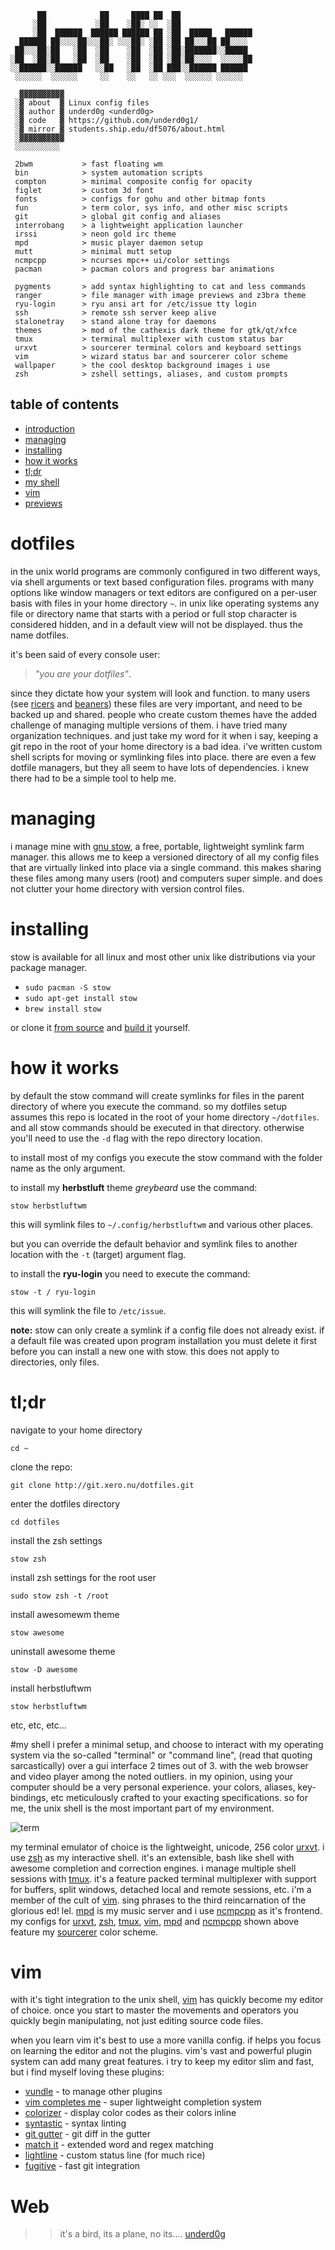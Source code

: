 ```
      ██            ██     ████ ██  ██                
     ░██           ░██    ░██░ ░░  ░██                
     ░██  ██████  ██████ ██████ ██ ░██  █████   ██████
  ██████ ██░░░░██░░░██░ ░░░██░ ░██ ░██ ██░░░██ ██░░░░ 
 ██░░░██░██   ░██  ░██    ░██  ░██ ░██░███████░░█████ 
░██  ░██░██   ░██  ░██    ░██  ░██ ░██░██░░░░  ░░░░░██
░░██████░░██████   ░░██   ░██  ░██ ███░░██████ ██████ 
 ░░░░░░  ░░░░░░     ░░    ░░   ░░ ░░░  ░░░░░░ ░░░░░░  
 
  ▓▓▓▓▓▓▓▓▓▓
 ░▓ about  ▓ Linux config files
 ░▓ author ▓ underd0g <underd0g>
 ░▓ code   ▓ https://github.com/underd0g1/
 ░▓ mirror ▓ students.ship.edu/df5076/about.html
 ░▓▓▓▓▓▓▓▓▓▓
 ░░░░░░░░░░

 2bwm           > fast floating wm
 bin            > system automation scripts
 compton        > minimal composite config for opacity
 figlet         > custom 3d font
 fonts          > configs for gohu and other bitmap fonts
 fun            > term color, sys info, and other misc scripts
 git            > global git config and aliases
 interrobang    > a lightweight application launcher
 irssi          > neon gold irc theme
 mpd            > music player daemon setup
 mutt           > minimal mutt setup
 ncmpcpp        > ncurses mpc++ ui/color settings
 pacman         > pacman colors and progress bar animations

 pygments       > add syntax highlighting to cat and less commands
 ranger         > file manager with image previews and z3bra theme
 ryu-login      > ryu ansi art for /etc/issue tty login
 ssh            > remote ssh server keep alive
 stalonetray    > stand alone tray for daemons
 themes         > mod of the cathexis dark theme for gtk/qt/xfce
 tmux           > terminal multiplexer with custom status bar
 urxvt          > sourcerer terminal colors and keyboard settings
 vim            > wizard status bar and sourcerer color scheme
 wallpaper      > the cool desktop background images i use
 zsh            > zshell settings, aliases, and custom prompts
```

## table of contents
 - [introduction](#dotfiles)
 - [managing](#managing)
 - [installing](#installing)
 - [how it works](#how-it-works)
 - [tl;dr](#tldr)
 - [my shell](#my-shell)
 - [vim](#vim)
 - [previews](#previews)

# dotfiles
in the unix world programs are commonly configured in two different ways, via shell arguments or text based configuration files. programs with many options like window managers or text editors are configured on a per-user basis with files in your home directory `~`. in unix like operating systems any file or directory name that starts with a period or full stop character is considered hidden, and in a default view will not be displayed. thus the name dotfiles. 

it's been said of every console user: 
> _"you are your dotfiles"_.

since they dictate how your system will look and function. to many users (see [ricers](http://unixporn.net) and [beaners](http://nixers.net)) these files are very important, and need to be backed up and shared. people who create custom themes have the added challenge of managing multiple versions of them. i have tried many organization techniques. and just take my word for it when i say, keeping a git repo in the root of your home directory is a bad idea. i've written custom shell scripts for moving or symlinking files into place. there are even a few dotfile managers, but they all seem to have lots of dependencies. i knew there had to be a simple tool to help me.

# managing
i manage mine with [gnu stow](http://www.gnu.org/software/stow/), a free, portable, lightweight symlink farm manager. this allows me to keep a versioned directory of all my config files that are virtually linked into place via a single command. this makes sharing these files among many users (root) and computers super simple. and does not clutter your home directory with version control files.

# installing
stow is available for all linux and most other unix like distributions via your package manager.

- `sudo pacman -S stow`
- `sudo apt-get install stow`
- `brew install stow`

or clone it [from source](https://savannah.gnu.org/git/?group=stow) and [build it](http://git.savannah.gnu.org/cgit/stow.git/tree/INSTALL) yourself.

# how it works
by default the stow command will create symlinks for files in the parent directory of where you execute the command. so my dotfiles setup assumes this repo is located in the root of your home directory `~/dotfiles`. and all stow commands should be executed in that directory. otherwise you'll need to use the `-d` flag with the repo directory location.

to install most of my configs you execute the stow command with the folder name as the only argument. 

to install my **herbstluft** theme _greybeard_ use the command:

`stow herbstluftwm`

this will symlink files to `~/.config/herbstluftwm` and various other places.

but you can override the default behavior and symlink files to another location with the `-t` (target) argument flag. 

to install the **ryu-login** you need to execute the command:

`stow -t / ryu-login` 

this will symlink the file to `/etc/issue`.

**note:** stow can only create a symlink if a config file does not already exist. if a default file was created upon program installation you must delete it first before you can install a new one with stow. this does not apply to directories, only files.

# tl;dr
navigate to your home directory

`cd ~`

clone the repo:

`git clone http://git.xero.nu/dotfiles.git`

enter the dotfiles directory

`cd dotfiles`

install the zsh settings

`stow zsh`

install zsh settings for the root user

`sudo stow zsh -t /root`

install awesomewm theme

`stow awesome`

uninstall awesome theme

`stow -D awesome`

install herbstluftwm

`stow herbstluftwm`

etc, etc, etc...

#my shell
i prefer a minimal setup, and choose to interact with my operating system via the so-called "terminal" or "command line", (read that quoting sarcastically) over a gui interface 2 times out of 3. with the web browser and video player among the noted outliers. in my opinion, using your computer should be a very personal experience. your colors, aliases, key-bindings, etc meticulously crafted to your exacting specifications. so for me, the unix shell is the most important part of my environment.

![term](https://raw.githubusercontent.com/xero/dotfiles/master/img/term.jpg)

my terminal emulator of choice is the lightweight, unicode, 256 color [urxvt](http://linux.die.net/man/1/urxvt). i use [zsh](http://linux.die.net/man/1/zsh) as my interactive shell. it's an extensible, bash like shell with awesome completion and correction engines. i manage multiple shell sessions with [tmux](http://linux.die.net/man/1/tmux). it's a feature packed terminal multiplexer with support for buffers, split windows, detached local and remote sessions, etc. i'm a member of the cult of [vim](http://linux.die.net/man/1/vim). sing phrases to the third reincarnation of the glorious ed! lel. [mpd](http://linux.die.net/man/1/mpd) is my music server and i use [ncmpcpp](http://ncmpcpp.rybczak.net/) as it's frontend. my configs for [urxvt](http://git.io/.urxvt), [zsh](http://git.io/.zsh), [tmux](http://git.io/.tmux), [vim](http://git.io/.vim), [mpd](http://git.io/.mpd) and [ncmpcpp](http://git.io/.ncmpcpp) shown above feature my [sourcerer](http://sourcerer.xero.nu) color scheme.

# vim
with it's tight integration to the unix shell, [vim](http://www.vim.org) has quickly become my editor of choice. once you start to master the movements and operators you quickly begin manipulating, not just editing source code files.

when you learn vim it's best to use a more vanilla config. if helps you focus on learning the editor and not the plugins. vim's vast and powerful plugin system can add many great features. i try to keep my editor slim and fast, but i find myself loving these plugins:

- [vundle](https://github.com/gmarik/vundle.vim) - to manage other plugins
- [vim completes me](https://github.com/ajh17/VimCompletesMe) - super lightweight completion system
- [colorizer](https://github.com/lilydjwg/colorizer) - display color codes as their colors inline
- [syntastic](https://github.com/scrooloose/syntastic) - syntax linting
- [git gutter](https://github.com/airblade/vim-gitgutter) - git diff in the gutter
- [match it](https://github.com/isa/vim-matchit) - extended word and regex matching
- [lightline](https://github.com/itchyny/lightline.vim) - custom status line (for much rice)
- [fugitive](https://github.com/tpope/vim-fugitive) - fast git integration

# Web 

 >> it's a bird, its a plane, no its.... [underd0g](https://students.ship.edu/df5076/about.html)
